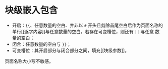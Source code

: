 # 块级嵌入包含

- 开启：`{{`、任意数量的空白、并非以 `#` 开头且剪除首尾空白后作为页面名称<wbr />
  的单行[[逐字内容]]与任意数量的空白。若存在可变槽位，则还有 `||` 与任意<wbr />
  数量的空白；
- 闭合：任意数量的空白与 `}}`；
- 可变槽位：其开启部分与闭合部分之间，填充[[块级参数]]。

页面名称大小写不敏感。
